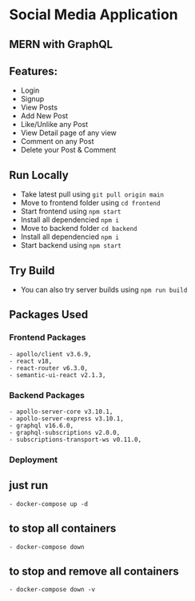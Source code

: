 # Social Media Application

## MERN with GraphQL

## Features:
 - Login
 - Signup
 - View Posts
 - Add New Post
 - Like/Unlike any Post
 - View Detail page of any view
 - Comment on any Post
 - Delete your Post & Comment

## Run Locally
 - Take latest pull using `git pull origin main`
 - Move to frontend folder using `cd frontend`
 - Start frontend using `npm start`
 - Install all dependencied `npm i`
 - Move to backend folder `cd backend`
 - Install all dependencied `npm i`
 - Start backend using `npm start`

## Try Build
 - You can also try server builds using `npm run build`

## Packages Used

### Frontend Packages
    - apollo/client v3.6.9,
    - react v18,
    - react-router v6.3.0,
    - semantic-ui-react v2.1.3,
    
### Backend Packages
    - apollo-server-core v3.10.1,
    - apollo-server-express v3.10.1,
    - graphql v16.6.0,
    - graphql-subscriptions v2.0.0,
    - subscriptions-transport-ws v0.11.0,

### Deployment

## just run
    - docker-compose up -d

## to stop all containers
    - docker-compose down

## to stop and remove all containers
    - docker-compose down -v

